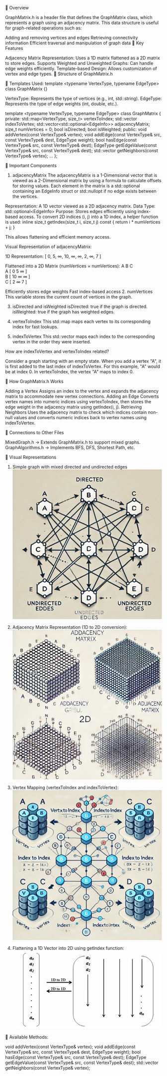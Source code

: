 📌 Overview

GraphMatrix.h is a header file that defines the GraphMatrix class, which represents a graph using an adjacency matrix. This data structure is useful for graph-related operations such as:

Adding and removing vertices and edges
Retrieving connectivity information
Efficient traversal and manipulation of graph data
🔹 Key Features

Adjacency Matrix Representation: Uses a 1D matrix flattened as a 2D matrix to store edges.
Supports Weighted and Unweighted Graphs: Can handle edge weights efficiently.
Template-based Design: Allows customization of vertex and edge types.
📌 Structure of GraphMatrix.h

🔹 Templates Used: 
template <typename VertexType, typename EdgeType>
class GraphMatrix {}

VertexType: Represents the type of vertices (e.g., int, std::string).
EdgeType: Represents the type of edge weights (int, double, etc.).

template <typename VertexType, typename EdgeType>
class GraphMatrix {
private:
    std::map<VertexType, size_t> vertexToIndex;
    std::vector<VertexType> indexToVertex;
    std::vector<std::optional<EdgeInfo<EdgeType>>> adjacencyMatrix;
    size_t numVertices = 0;
    bool isDirected;
    bool isWeighted;
public:
    void addVertex(const VertexType& vertex);
    void addEdge(const VertexType& src, const VertexType& dest, EdgeType weight);
    bool hasEdge(const VertexType& src, const VertexType& dest);
    EdgeType getEdgeValue(const VertexType& src, const VertexType& dest);
    std::vector<VertexType> getNeighbors(const VertexType& vertex);
    ...
};

🔹 Important Components

1. adjacencyMatrix
The adjacencyMatrix is a 1-Dimensional vector that is viewed as a 2-Dimensional matrix by using a formula to calculate offsets for storing values. Each element in the matrix is a std::optional containing an EdgeInfo struct or std::nullopt if no edge exists between the vertices.

Representation: A 1D vector viewed as a 2D adjacency matrix.
Data Type: std::optional<EdgeInfo<EdgeType>>
Purpose: Stores edges efficiently using index-based access.
To convert 2D indices (i, j) into a 1D index, a helper function is used:
inline size_t getIndex(size_t i, size_t j) const {
    return i * numVertices + j;
}

This allows flattening and efficient memory access.

Visual Representation of adjacencyMatrix:

1D Representation:
[ 0,  5, ∞, 10,  ∞, ∞, 2,  ∞, 7 ]

Flattened into a 2D Matrix (numVertices × numVertices):
   A   B   C  
A [ 0   5   ∞ ]  
B [ 10  ∞   ∞ ]  
C [ 2   ∞   7 ]  

Efficiently stores edge weights
Fast index-based access
2. numVertices
This variable stores the current count of vertices in the graph.

3. isDirected and isWeighted
isDirected: true if the graph is directed.
isWeighted: true if the graph has weighted edges.
4. vertexToIndex
This std::map maps each vertex to its corresponding index for fast lookups.

5. indexToVertex
This std::vector maps each index to the corresponding vertex in the order they were inserted.

How are indexToVertex and vertexToIndex related?

Consider a graph starting with an empty state. When you add a vertex "A", it is first added to the last index of indexToVertex. For this example, "A" would be at index 0. In vertexToIndex, the vertex "A" maps to index 0.

📌 How GraphMatrix.h Works

Adding a Vertex
Assigns an index to the vertex and expands the adjacency matrix to accommodate new vertex connections.
Adding an Edge
Converts vertex names into numeric indices using vertexToIndex, then stores the edge weight in the adjacency matrix using getIndex(i, j).
Retrieving Neighbors
Uses the adjacency matrix to check which indices contain non-null values and converts numeric indices back to vertex names using indexToVertex.

📌 Connections to Other Files

MixedGraph.h → Extends GraphMatrix.h to support mixed graphs.
GraphAlgorithms.h → Implements BFS, DFS, Shortest Path, etc.

📌 Visual Representations
1. Simple graph with mixed directed and undirected edges
![1.  ](assets/1.png)

2. Adjacency Matrix Representation (1D to 2D conversion):
![2. ](assets/2.png)

3. Vertex Mapping (vertexToIndex and indexToVertex):
![3. ](assets/3.png)

4. Flattening a 1D Vector into 2D using getIndex function:
![4. ](assets/4.png)

📌 Available Methods:

void addVertex(const VertexType& vertex);
void addEdge(const VertexType& src, const VertexType& dest, EdgeType weight);
bool hasEdge(const VertexType& src, const VertexType& dest);
EdgeType getEdgeValue(const VertexType& src, const VertexType& dest);
std::vector<VertexType> getNeighbors(const VertexType& vertex);
